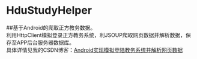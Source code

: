 # HduStudyHelper
##基于Android的爬取正方教务数据。<br>
利用HttpClient模拟登录正方教务系统，利JSOUP爬取网页数据并解析数据，保存至APP后台服务器数据库。<br>
 具体详情见我的CSDN博客：[Android实现模拟登陆教务系统并解析网页数据](http://blog.csdn.net/u013132758/article/details/73203820)
